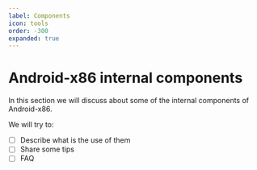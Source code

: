 ```yaml
---
label: Components
icon: tools
order: -300
expanded: true
---
```


# Android-x86 internal components

In this section we will discuss about some of the internal components of Android-x86.

We will try to:

- [ ] Describe what is the use of them
- [ ] Share some tips
- [ ] FAQ
